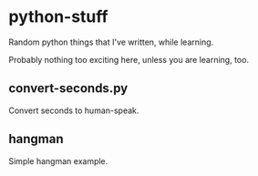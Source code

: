 # python-stuff
Random python things that I've written, while learning.

Probably nothing too exciting here, unless you are learning, too.

## convert-seconds.py
Convert seconds to human-speak.

## hangman
Simple hangman example.
